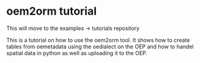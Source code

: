 # oem2orm tutorial 
This will move to the examples -> tutorials repository

This is a tutorial on how to use the oem2orm tool. It shows how 
to create tables from oemetadata using the oedialect on the OEP 
and how to handel spatial data in python as well as uploading it 
to the OEP.